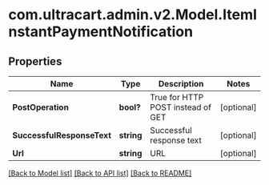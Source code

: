 # com.ultracart.admin.v2.Model.ItemInstantPaymentNotification
## Properties

Name | Type | Description | Notes
------------ | ------------- | ------------- | -------------
**PostOperation** | **bool?** | True for HTTP POST instead of GET | [optional] 
**SuccessfulResponseText** | **string** | Successful response text | [optional] 
**Url** | **string** | URL | [optional] 

[[Back to Model list]](../README.md#documentation-for-models) [[Back to API list]](../README.md#documentation-for-api-endpoints) [[Back to README]](../README.md)

